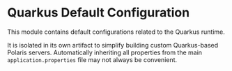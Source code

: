 # Quarkus Default Configuration

This module contains default configurations related to the Quarkus runtime.

It is isolated in its own artifact to simplify building custom Quarkus-based
Polaris servers. Automatically inheriting all properties from the main
`application.properties` file may not always be convenient.